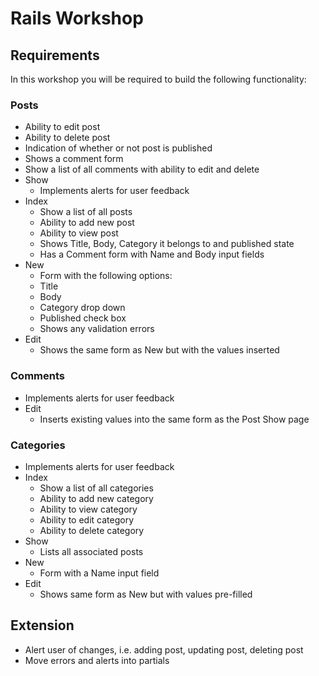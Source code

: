 # Rails Workshop

## Requirements

In this workshop you will be required to build the following functionality:

### Posts
- Ability to edit post
- Ability to delete post
- Indication of whether or not post is published
- Shows a comment form
- Show a list of all comments with ability to edit and delete
- Show
  - Implements alerts for user feedback
- Index
  - Show a list of all posts
  - Ability to add new post
  - Ability to view post
  - Shows Title, Body, Category it belongs to and published state
  - Has a Comment form with Name and Body input fields
- New
  - Form with the following options:
  - Title
  - Body
  - Category drop down
  - Published check box
  - Shows any validation errors
- Edit
  - Shows the same form as New but with the values inserted

### Comments
- Implements alerts for user feedback
- Edit
  - Inserts existing values into the same form as the Post Show page

### Categories
- Implements alerts for user feedback
- Index
  - Show a list of all categories
  - Ability to add new category
  - Ability to view category
  - Ability to edit category
  - Ability to delete category
- Show
  - Lists all associated posts
- New
  - Form with a Name input field
- Edit
  - Shows same form as New but with values pre-filled

## Extension
- Alert user of changes, i.e. adding post, updating post, deleting post
- Move errors and alerts into partials
